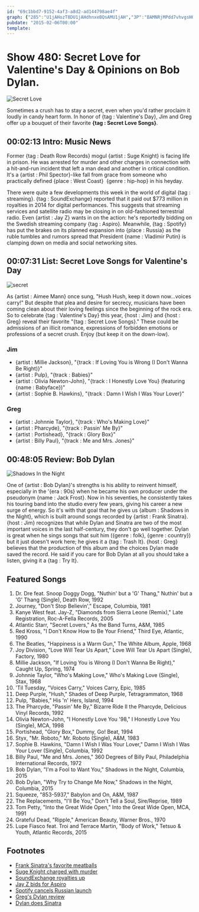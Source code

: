 ```yaml
---
id: "69c1bbd7-9152-4af3-a8d2-ad144798ae4f"
graph: {"285":"U1jAHozT8DU1jAHdhnxeBQsAMU1jAH","3P":"BAMNRjMPdd7vhvgsHQrzBBokOsHQrzGY9NqsHQrzBDuufsHQrzBBokOGY9Nq7vhvgikxMVikxMVlPDVq","CJ":"BbUPVfsczmimQVio3yE7iTyXKzv5BE4YXKwVP0eZBBRl9VP0eZBRvidIeZawBAvXiayULU9QWuhW9FsX4xL34nVelH3JUeHgtVgG"}
pubdate: "2015-02-06T00:00"
template: 
---
```






# Show 480: Secret Love for Valentine's Day & Opinions on Bob Dylan.

![Secret Love](https://static.soundopinions.org/images/2015/secret_web.jpg)

Sometimes a crush has to stay a secret, even when you'd rather proclaim it loudly in candy heart form. In honor of {tag : Valentine's Day}, Jim and Greg offer up a bouquet of their favorite **{tag : Secret Love Songs}**.



## 00:02:13 Intro: Music News

Former {tag : Death Row Records} mogul {artist : Suge Knight} is facing life in prison. He was arrested for murder and other charges in connection with a hit-and-run incident that left a man dead and another in critical condition. It's a {artist : Phil Spector}-like fall from grace from someone who practically defined {place : West Coast}  {genre : hip-hop} in his heyday.

There were quite a few developments this week in the world of digital {tag : streaming}. {tag : SoundExchange} reported that it paid out $773 million in royalties in 2014 for digital performances. This suggests that streaming services and satellite radio may be closing in on old-fashioned terrestrial radio. Even {artist : Jay Z} wants in on the action: he's reportedly bidding on the Swedish streaming company {tag : Aspiro}. Meanwhile, {tag : Spotify} has put the brakes on its planned expansion into {place : Russia} as the ruble tumbles and rumors spread that President {name : Vladimir Putin} is clamping down on media and social networking sites.



## 00:07:31 List: Secret Love Songs for Valentine's Day

![secret](https://static.soundopinions.org/assets/480/CJ0.jpg)

As {artist : Aimee Mann} once sung, "Hush Hush, keep it down now...voices carry!" But despite that plea and desire for secrecy, musicians have been coming clean about their loving feelings since the beginning of the rock era. So to celebrate {tag : Valentine's Day} this year, {host : Jim} and {host : Greg} reveal their favorite "{tag : Secret Love Songs}." These could be admissions of an illicit romance, expressions of forbidden emotions or professions of a secret crush. Enjoy (but keep it on the down-low).


### Jim

- {artist : Millie Jackson}, "{track : If Loving You is Wrong (I Don't Wanna Be Right)}"
- {artist : Pulp}, "{track : Babies}"
- {artist : Olivia Newton-John}, "{track : I Honestly Love You} (featuring {name : Babyface})"
- {artist : Sophie B. Hawkins}, "{track : Damn I Wish I Was Your Lover}"


### Greg

- {artist : Johnnie Taylor}, "{track : Who's Making Love}"
- {artist : Pharcyde}, "{track : Passin' Me By}"
- {artist : Portishead}, "{track : Glory Box}"
- {artist : Billy Paul}, "{track : Me and Mrs. Jones}"



## 00:48:05 Review: Bob Dylan

![Shadows In the Night](https://static.soundopinions.org/assets/480/2850.jpg)

One of {artist : Bob Dylan}'s strengths is his ability to reinvent himself, especially in the '{era : 90s} when he became his own producer under the pseudonym {name : Jack Frost}. Now in his seventies, he consistently takes his touring band into the studio every few years, giving his career a new surge of energy. So it's with that goal that he gives us {album : Shadows in the Night}, which is built around songs recorded by {artist : Frank Sinatra}. {host : Jim} recognizes that while Dylan and Sinatra are two of the most important voices in the last half-century, they don't go well together. Dylan is great when he sings songs that suit him ({genre : folk}, {genre : country}) but it just doesn't work here; he gives it a {tag : Trash It}. {host : Greg} believes that the production of this album and the choices Dylan made saved the record. He said if you care for Bob Dylan at all you should take a listen, giving it a {tag : Try It}.



## Featured Songs

1. Dr. Dre feat. Snoop Doggy Dogg, "Nuthin' but a 'G' Thang," Nuthin' but a 'G' Thang (Single), Death Row, 1992
2. Journey, "Don't Stop Believin'," Escape, Columbia, 1981
3. Kanye West feat. Jay-Z, "Diamonds from Sierra Leone (Remix)," Late Registration, Roc-A-Fella Records, 2005
4. Atlantic Starr, "Secret Lovers," As the Band Turns, A&M, 1985
5. Red Kross, "I Don't Know How to Be Your Friend," Third Eye, Atlantic, 1990
6. The Beatles, "Happiness is a Warm Gun," The White Album, Apple, 1968
7. Joy Division, "Love Will Tear Us Apart," Love Will Tear Us Apart (Single), Factory, 1980
8. Millie Jackson, "If Loving You is Wrong (I Don't Wanna Be Right)," Caught Up, Spring, 1974
9. Johnnie Taylor, "Who's Making Love," Who's Making Love (Single), Stax, 1968
10. 'Til Tuesday, "Voices Carry," Voices Carry, Epic, 1985
11. Deep Purple, "Hush," Shades of Deep Purple, Tetragrammaton, 1968
12. Pulp, "Babies," His 'n' Hers, Island, 1994
13. The Pharcyde, "Passin' Me By," Bizarre Ride II the Pharcyde, Delicious Vinyl Records, 1992
14. Olivia Newton-John, "I Honestly Love You '98," I Honestly Love You (Single), MCA, 1998
15. Portishead, "Glory Box," Dummy, Go! Beat, 1994
16. Styx, "Mr. Roboto," Mr. Roboto (Single), A&M, 1983
17. Sophie B. Hawkins, "Damn I Wish I Was Your Lover," Damn I Wish I Was Your Lover (Single), Columbia, 1992
18. Billy Paul, "Me and Mrs. Jones," 360 Degrees of Billy Paul, Philadelphia International Records, 1972
19. Bob Dylan, "I'm a Fool to Want You," Shadows in the Night, Columbia, 2015
20. Bob Dylan, "Why Try to Change Me Now," Shadows in the Night, Columbia, 2015
21. Squeeze, "853-5937," Babylon and On, A&M, 1987
22. The Replacements, "I'll Be You," Don't Tell a Soul, Sire/Reprise, 1989
23. Tom Petty, "Into the Great Wide Open," Into the Great Wide Open, MCA, 1991
24. Grateful Dead, "Ripple," American Beauty, Warner Bros., 1970
25. Lupe Fiasco feat. Troi and Terrace Martin, "Body of Work," Tetsuo & Youth, Atlantic Records, 2015



## Footnotes

- [Frank Sinatra's favorite meatballs](http://mimithorisson.com/2012/04/23/frank-sinatra-meatballs/)
- [Suge Knight charged with murder](http://www.latimes.com/local/lanow/la-me-ln-suge-knights-bail-revoked-20150202-story.html)
- [SoundExchange royalties up](http://www.billboard.com/articles/business/6457827/soundexchange-digital-performance-royalty-distributions-2014)
- [Jay Z bids for Aspiro](http://www.nytimes.com/2015/01/31/business/media/jay-z-bids-on-aspiro-a-swedish-music-streaming-company.html)
- [Spotify cancels Russian launch](http://www.billboard.com/articles/business/6458223/spotify-cancels-russia-launch)
- [Greg's Dylan review](http://www.chicagotribune.com/entertainment/music/kot/sc-bob-dylan-frank-sinatra-20150130-column.html)
- [Dylan does Sinatra](http://www.bobdylan.com/us/news/shadows-night-stores-now)